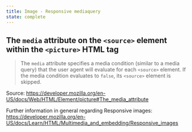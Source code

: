 ```yaml
---
title: Image - Responsive mediaquery
state: complete
---
```


## The `media` attribute on the `<source>` element within the `<picture>` HTML tag

> The `media` attribute specifies a media condition (similar to a media query) that the user agent will evaluate for each `<source>` element. If the media condition evaluates to `false`, its `<source>` element is skipped.

Source: <https://developer.mozilla.org/en-US/docs/Web/HTML/Element/picture#The_media_attribute>

Further information in general regarding Responsive images: <https://developer.mozilla.org/en-US/docs/Learn/HTML/Multimedia_and_embedding/Responsive_images>
